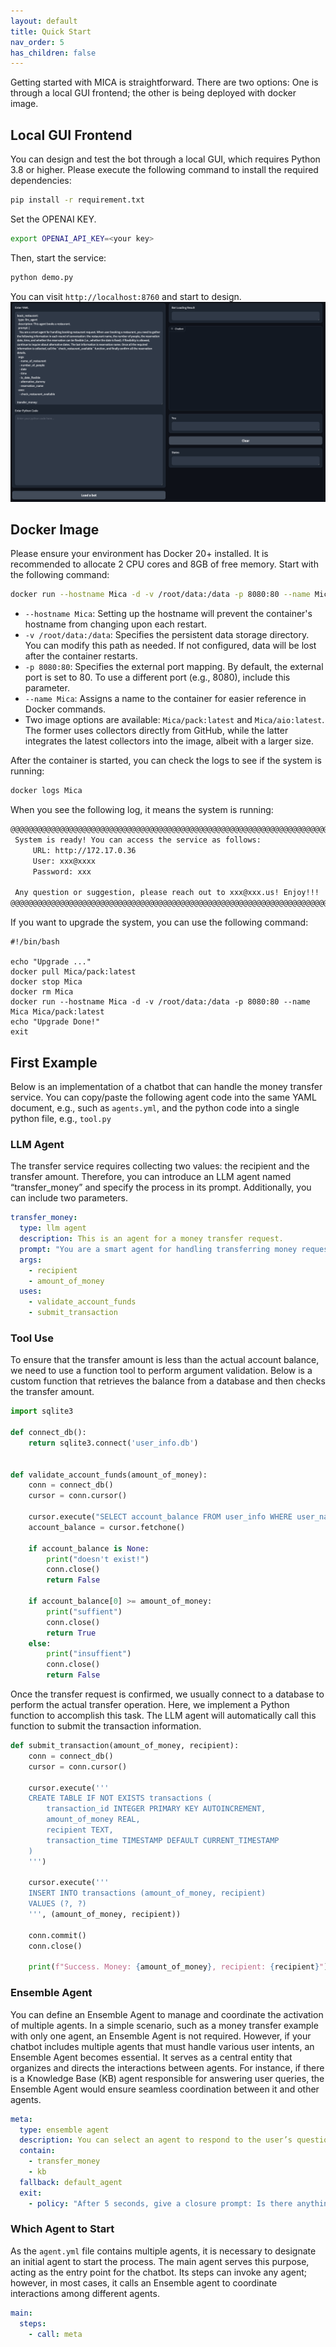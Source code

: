 ```yaml
---
layout: default
title: Quick Start
nav_order: 5
has_children: false
---
```


Getting started with MICA is straightforward.  There are two options: One is through a local GUI frontend; the other is being deployed with docker image.

## Local GUI Frontend

You can design and test the bot through a local GUI, which requires Python 3.8 or higher.  Please execute the following command to install the required dependencies:
```bash
pip install -r requirement.txt
```
Set the OPENAI KEY.
```bash
export OPENAI_API_KEY=<your key>
```
Then, start the service:
```bash
python demo.py
```
You can visit `http://localhost:8760` and start to design.
![gui.png](gui.png)

## Docker Image

Please ensure your environment has Docker 20+ installed. It is recommended to allocate 2 CPU cores and 8GB of free memory. Start with the following command:

```bash
docker run --hostname Mica -d -v /root/data:/data -p 8080:80 --name Mica Mica/pack:latest
```
- `--hostname Mica`: Setting up the hostname will prevent the container's hostname from changing upon each restart.
- `-v /root/data:/data`: Specifies the persistent data storage directory. You can modify this path as needed. If not configured, data will be lost after the container restarts.
- `-p 8080:80`: Specifies the external port mapping. By default, the external port is set to 80. To use a different port (e.g., 8080), include this parameter.
- `--name Mica`: Assigns a name to the container for easier reference in Docker commands.
- Two image options are available: `Mica/pack:latest` and `Mica/aio:latest`. The former uses collectors directly from GitHub, while the latter integrates the latest collectors into the image, albeit with a larger size.

After the container is started, you can check the logs to see if the system is running:
```bash
docker logs Mica
```

When you see the following log, it means the system is running:
```bash
@@@@@@@@@@@@@@@@@@@@@@@@@@@@@@@@@@@@@@@@@@@@@@@@@@@@@@@@@@@@@@@@@@@@@@@@@@@@
 System is ready! You can access the service as follows:
     URL: http://172.17.0.36
     User: xxx@xxxx
     Password: xxx

 Any question or suggestion, please reach out to xxx@xxx.us! Enjoy!!!
@@@@@@@@@@@@@@@@@@@@@@@@@@@@@@@@@@@@@@@@@@@@@@@@@@@@@@@@@@@@@@@@@@@@@@@@@@@@
```

If you want to upgrade the system, you can use the following command:
```
#!/bin/bash

echo "Upgrade ..."
docker pull Mica/pack:latest
docker stop Mica
docker rm Mica
docker run --hostname Mica -d -v /root/data:/data -p 8080:80 --name Mica Mica/pack:latest
echo "Upgrade Done!"
exit
```

## First Example
Below is an implementation of a chatbot that can handle the money transfer service. You can copy/paste the following agent code into the same YAML document, e.g., such as `agents.yml`, and the python code into a single python file, e.g., 
 `tool.py`
 
### LLM Agent
The transfer service requires collecting two values: the recipient and the transfer amount. Therefore, you can introduce an LLM agent named “transfer_money” and specify the process in its prompt. Additionally, you can include  two parameters.
```yaml
transfer_money:
  type: llm agent
  description: This is an agent for a money transfer request.
  prompt: "You are a smart agent for handling transferring money request. When user ask for transferring money, it is necessary to sequentially collect the recipient's information and the transfer amount. Then, the function \"validate_account_funds\" should be called to check whether the account balance is sufficient to cover the transfer. If the balance is insufficient, it should return to the step of requesting the transfer amount. Finally, before proceeding with the transfer, confirm with the user whether the transfer should be made and then call \"submit_transaction\"."
  args:
    - recipient
    - amount_of_money
  uses:
    - validate_account_funds
    - submit_transaction
```
### Tool Use
To ensure that the transfer amount is less than the actual account balance, we need to use a function tool to perform argument validation. Below is a custom function that retrieves the balance from a database and then checks the transfer amount.
```python
import sqlite3

def connect_db():
    return sqlite3.connect('user_info.db')


def validate_account_funds(amount_of_money):
    conn = connect_db()
    cursor = conn.cursor()

    cursor.execute("SELECT account_balance FROM user_info WHERE user_name = ?", ('user',)) 
    account_balance = cursor.fetchone()

    if account_balance is None:
        print("doesn't exist!")
        conn.close()
        return False

    if account_balance[0] >= amount_of_money:
        print("suffient")
        conn.close()
        return True
    else:
        print("insuffient")
        conn.close()
        return False
```
Once the transfer request is confirmed, we usually connect to a database to perform the actual transfer operation. Here, we implement a Python function to accomplish this task. The LLM agent will automatically call this function to submit the transaction information.
```python
def submit_transaction(amount_of_money, recipient):
    conn = connect_db()
    cursor = conn.cursor()

    cursor.execute('''
    CREATE TABLE IF NOT EXISTS transactions (
        transaction_id INTEGER PRIMARY KEY AUTOINCREMENT,
        amount_of_money REAL,
        recipient TEXT,
        transaction_time TIMESTAMP DEFAULT CURRENT_TIMESTAMP
    )
    ''')

    cursor.execute('''
    INSERT INTO transactions (amount_of_money, recipient)
    VALUES (?, ?)
    ''', (amount_of_money, recipient))

    conn.commit()
    conn.close()

    print(f"Success. Money: {amount_of_money}, recipient: {recipient}")
```
### Ensemble Agent
You can define an Ensemble Agent to manage and coordinate the activation of multiple agents. In a simple scenario, such as a money transfer example with only one agent, an Ensemble Agent is not required. However, if your chatbot includes multiple agents that must handle various user intents, an Ensemble Agent becomes essential. It serves as a central entity that organizes and directs the interactions between agents. For instance, if there is a Knowledge Base (KB) agent responsible for answering user queries, the Ensemble Agent would ensure seamless coordination between it and other agents.
```yaml
meta:
  type: ensemble agent
  description: You can select an agent to respond to the user’s question.
  contain:
    - transfer_money
    - kb
  fallback: default_agent
  exit:
    - policy: "After 5 seconds, give a closure prompt: Is there anything else I can help you with?  After another 30 seconds, then leave."
```
### Which Agent to Start
As the `agent.yml` file contains multiple agents, it is necessary to designate an initial agent to start the process. The main agent serves this purpose, acting as the entry point for the chatbot. Its steps can invoke any agent; however, in most cases, it calls an Ensemble agent to coordinate interactions among different agents.
```yaml
main:
  steps:
    - call: meta
```

